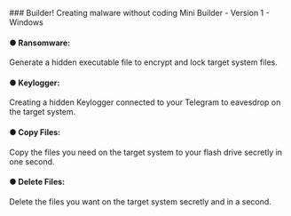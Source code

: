 <p>
### Builder!
Creating malware without coding
Mini Builder - Version 1 - Windows
</p>

#### ● Ransomware:
Generate a hidden executable file to encrypt and lock target system files.

#### ● Keylogger:
Creating a hidden Keylogger connected to your Telegram to eavesdrop on the target system.

#### ● Copy Files:
Copy the files you need on the target system to your flash drive secretly in one second.

#### ● Delete Files:
Delete the files you want on the target system secretly and in a second.
